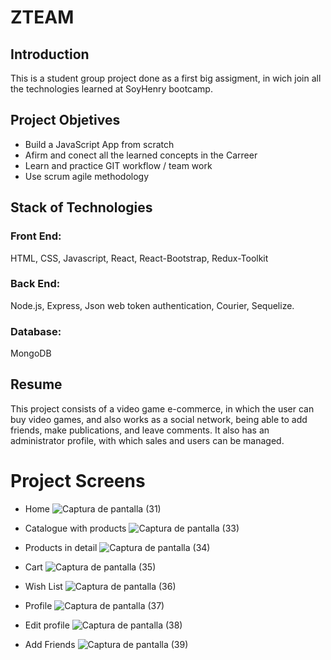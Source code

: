 # ZTEAM

## Introduction

This is a student group project done as a first big assigment, in wich join all the technologies learned at SoyHenry bootcamp.


## Project Objetives

- Build a JavaScript App from scratch
- Afirm and conect all the learned concepts in the Carreer 
- Learn and practice GIT workflow / team work
- Use scrum agile methodology

## Stack of Technologies

### Front End:
HTML, CSS, Javascript, React, React-Bootstrap, Redux-Toolkit

### Back End:
Node.js, Express, Json web token authentication, Courier, Sequelize.

### Database:
MongoDB

## Resume
This project consists of a video game e-commerce, in which the user can buy video games, and also works as a social network, being able to add friends, make publications, and leave comments. It also has an administrator profile, with which sales and users can be managed.

# Project Screens 

- Home
![Captura de pantalla (31)](https://user-images.githubusercontent.com/99769787/197898389-4ec04928-d0d8-454c-8c61-954c59bdd999.png)

 - Catalogue with products
![Captura de pantalla (33)](https://user-images.githubusercontent.com/99769787/197898907-f8371b26-01c6-4247-b2c4-7d7d78bc20bc.png)

 - Products in detail
![Captura de pantalla (34)](https://user-images.githubusercontent.com/99769787/197899009-9224b9db-3b8f-46f5-bb06-c07a87e917f4.png)

 - Cart
![Captura de pantalla (35)](https://user-images.githubusercontent.com/99769787/197899045-e963cad2-65c6-44ce-a0da-d2267feb8066.png)

- Wish List
![Captura de pantalla (36)](https://user-images.githubusercontent.com/99769787/197899133-c974bd77-0648-4954-b962-75792ef2c996.png)

- Profile
![Captura de pantalla (37)](https://user-images.githubusercontent.com/99769787/197899172-14cb7596-858f-44a5-bc4c-7c27135d20d3.png)

- Edit profile 
![Captura de pantalla (38)](https://user-images.githubusercontent.com/99769787/197899202-d7064434-1335-4d3b-888f-b6308278c709.png)

- Add Friends 
![Captura de pantalla (39)](https://user-images.githubusercontent.com/99769787/197899246-7ec6377c-25c5-4d3f-aafd-185d940eac78.png)

